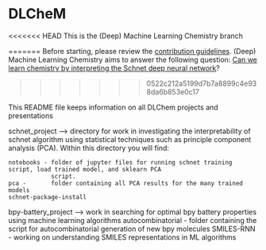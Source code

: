 # DLCheM

<<<<<<< HEAD
This is the (Deep) Machine Learning Chemistry branch
	
=======
Before starting, please review the [contribution guidelines](CONTRIBUTING.md). 
(Deep) Machine Learning Chemistry aims to answer the following question: [Can we learn chemistry by interpreting the Schnet deep neural network](DOCS.md)? 
>>>>>>> 0522c212a5199d7b7a8899c4e938da6b853e0c17


This README file keeps information on all DLChem projects and presentations

schnet_project --> directory for work in investigating the interpretability of schnet algorithm using statistical techniques such as principle component analysis (PCA). Within this directory you will find: 

	notebooks - folder of jupyter files for running schnet training script, load trained model, and sklearn PCA   
	            script.
	pca -       folder containing all PCA results for the many trained models 
	schnet-package-install 

bpy-battery_project --> work in searching for optimal bpy battery properties using machine learning algorithms
	autocombinatorial - folder containing the script for autocombinatorial generation of new bpy molecules 
	SMILES-RNN - working on understanding SMILES representations in ML algorithms
